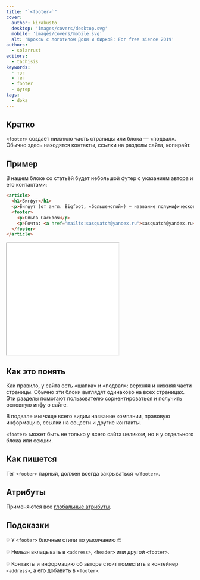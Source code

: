 ```yaml
---
title: "`<footer>`"
cover:
  author: kirakusto
  desktop: 'images/covers/desktop.svg'
  mobile: 'images/covers/mobile.svg'
  alt: 'Кроксы с логотипом Доки и биркой: For free sience 2019'
authors:
  - solarrust
editors:
  - tachisis
keywords:
  - тэг
  - тег
  - footer
  - футер
tags:
  - doka
---
```


## Кратко

`<footer>` создаёт нижнюю часть страницы или блока — «подвал». Обычно здесь находятся контакты, ссылки на разделы сайта, копирайт.

## Пример

В нашем блоке со статьёй будет небольшой футер с указанием автора и его контактами:

```html
<article>
  <h1>Бигфут</h1>
  <p>Бигфут (от англ. Bigfoot, «большеногий») — название полумифического млекопитающего...</p>
  <footer>
    <p>Ольга Сасквоч</p>
    <p>Почта: <a href="mailto:sasquatch@yandex.ru">sasquatch@yandex.ru</a>.</p>
  </footer>
</article>
```

<iframe title="Футер для статьи" src="demos/footer/" height="300"></iframe>

## Как это понять

Как правило, у сайта есть «шапка» и «подвал»: верхняя и нижняя части страницы. Обычно эти блоки выглядят одинаково на всех страницах. Эти разделы помогают пользователю сориентироваться и получить основную инфу о сайте.

В подвале мы чаще всего видим название компании, правовую информацию, ссылки на соцсети и другие контакты.

`<footer>` может быть не только у всего сайта целиком, но и у отдельного блока или секции.

## Как пишется

Тег `<footer>` парный, должен всегда закрываться `</footer>`.

## Атрибуты

Применяются все [глобальные атрибуты](/html/global-attrs/).

## Подсказки

💡 У `<footer>` блочные стили по умолчанию 🤓

💡 Нельзя вкладывать в `<address>`, `<header>` или другой `<footer>`.

💡 Контакты и информацию об авторе стоит поместить в контейнер `<address>`, а его добавить в `<footer>`.
